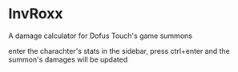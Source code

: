 # InvRoxx
A damage calculator for Dofus Touch's game summons

enter the charachter's stats in the sidebar, press ctrl+enter and the summon's damages will be updated 
